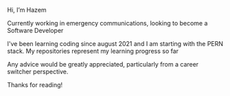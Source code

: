 Hi, I’m Hazem

Currently working in emergency communications, looking to become a Software Developer

I've been learning coding since august 2021 and I am starting with the PERN stack. My repositories represent my learning progress so far

Any advice would be greatly appreciated, particularly from a career switcher perspective.

Thanks for reading!
